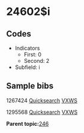 # 24602$i

## Codes

-   Indicators
    -   First: 0
    -   Second: 2
-   Subfield: i

## Sample bibs

1267424 [Quicksearch](https://search.library.yale.edu/catalog/1267424) [VXWS](http://prodorbis.library.yale.edu:7014/vxws/GetHoldingsService?bibId=1267424)

1295568 [Quicksearch](https://search.library.yale.edu/catalog/1295568) [VXWS](http://prodorbis.library.yale.edu:7014/vxws/GetHoldingsService?bibId=1295568)

**Parent topic:**[246](../../tags/246/246.md)

